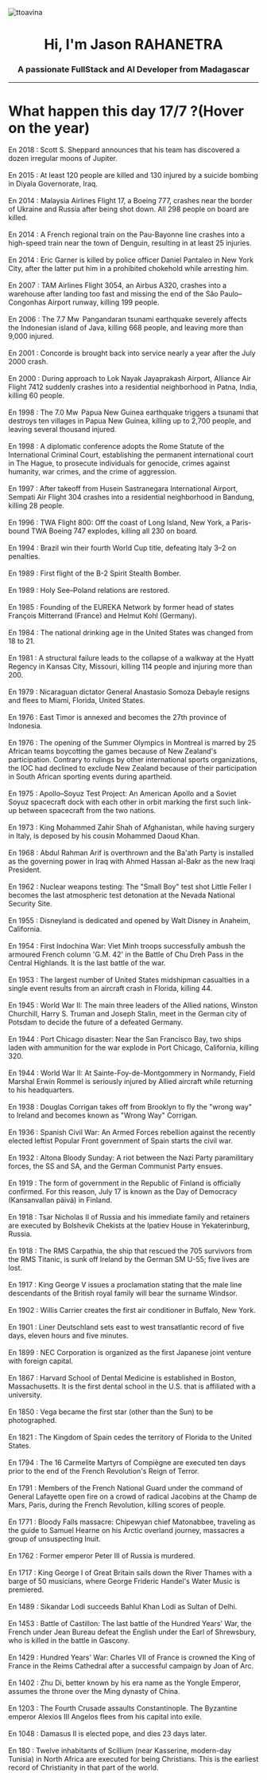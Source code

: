 
<p align="left"> <img src="https://komarev.com/ghpvc/?username=ttoavina&label=Profile%20views&color=0e75b6&style=flat" alt="ttoavina" /> </p>
<h1 align="center">Hi, I'm Jason RAHANETRA</h1>
<h3 align="center">A passionate FullStack and AI Developer from Madagascar</h3>
    
<hr/>
<h1> What happen this day 17/7 ?(Hover on the year)</h1>

En 2018 : Scott S. Sheppard announces that his team has discovered a dozen irregular moons of Jupiter.
<br/><br/>
En 2015 : At least 120 people are killed and 130 injured by a suicide bombing in Diyala Governorate, Iraq.
<br/><br/>
En 2014 : Malaysia Airlines Flight 17, a Boeing 777, crashes near the border of Ukraine and Russia after being shot down. All 298 people on board are killed.
<br/><br/>
En 2014 : A French regional train on the Pau-Bayonne line crashes into a high-speed train near the town of Denguin, resulting in at least 25 injuries.
<br/><br/>
En 2014 : Eric Garner is killed by police officer Daniel Pantaleo in New York City, after the latter put him in a prohibited chokehold while arresting him.
<br/><br/>
En 2007 : TAM Airlines Flight 3054, an Airbus A320, crashes into a warehouse after landing too fast and missing the end of the São Paulo–Congonhas Airport runway, killing 199 people.
<br/><br/>
En 2006 : The 7.7 Mw  Pangandaran tsunami earthquake severely affects the Indonesian island of Java, killing 668 people, and leaving more than 9,000 injured.
<br/><br/>
En 2001 : Concorde is brought back into service nearly a year after the July 2000 crash.
<br/><br/>
En 2000 : During approach to Lok Nayak Jayaprakash Airport, Alliance Air Flight 7412 suddenly crashes into a residential neighborhood in Patna, India, killing 60 people.
<br/><br/>
En 1998 : The 7.0 Mw  Papua New Guinea earthquake triggers a tsunami that destroys ten villages in Papua New Guinea, killing up to 2,700 people, and leaving several thousand injured.
<br/><br/>
En 1998 : A diplomatic conference adopts the Rome Statute of the International Criminal Court, establishing the permanent international court in The Hague, to prosecute individuals for genocide, crimes against humanity, war crimes, and the crime of aggression.
<br/><br/>
En 1997 : After takeoff from Husein Sastranegara International Airport, Sempati Air Flight 304 crashes into a residential neighborhood in Bandung, killing 28 people.
<br/><br/>
En 1996 : TWA Flight 800: Off the coast of Long Island, New York, a Paris-bound TWA Boeing 747 explodes, killing all 230 on board.
<br/><br/>
En 1994 : Brazil win their fourth World Cup title, defeating Italy 3–2 on penalties.
<br/><br/>
En 1989 : First flight of the B-2 Spirit Stealth Bomber.
<br/><br/>
En 1989 : Holy See–Poland relations are restored.
<br/><br/>
En 1985 : Founding of the EUREKA Network by former head of states François Mitterrand (France) and Helmut Kohl (Germany).
<br/><br/>
En 1984 : The national drinking age in the United States was changed from 18 to 21.
<br/><br/>
En 1981 : A structural failure leads to the collapse of a walkway at the Hyatt Regency in Kansas City, Missouri, killing 114 people and injuring more than 200.
<br/><br/>
En 1979 : Nicaraguan dictator General Anastasio Somoza Debayle resigns and flees to Miami, Florida, United States.
<br/><br/>
En 1976 : East Timor is annexed and becomes the 27th province of Indonesia.
<br/><br/>
En 1976 : The opening of the Summer Olympics in Montreal is marred by 25 African teams boycotting the games because of New Zealand's participation. Contrary to rulings by other international sports organizations, the IOC had declined to exclude New Zealand because of their participation in South African sporting events during apartheid.
<br/><br/>
En 1975 : Apollo–Soyuz Test Project: An American Apollo and a Soviet Soyuz spacecraft dock with each other in orbit marking the first such link-up between spacecraft from the two nations.
<br/><br/>
En 1973 : King Mohammed Zahir Shah of Afghanistan, while having surgery in Italy, is deposed by his cousin Mohammed Daoud Khan.
<br/><br/>
En 1968 : Abdul Rahman Arif is overthrown and the Ba'ath Party is installed as the governing power in Iraq with Ahmed Hassan al-Bakr as the new Iraqi President.
<br/><br/>
En 1962 : Nuclear weapons testing: The "Small Boy" test shot Little Feller I becomes the last atmospheric test detonation at the Nevada National Security Site.
<br/><br/>
En 1955 : Disneyland is dedicated and opened by Walt Disney in Anaheim, California.
<br/><br/>
En 1954 : First Indochina War: Viet Minh troops successfully ambush the armoured French column 'G.M. 42' in the Battle of Chu Dreh Pass in the Central Highlands. It is the last battle of the war.
<br/><br/>
En 1953 : The largest number of United States midshipman casualties in a single event results from an aircraft crash in Florida, killing 44.
<br/><br/>
En 1945 : World War II: The main three leaders of the Allied nations, Winston Churchill, Harry S. Truman and Joseph Stalin, meet in the German city of Potsdam to decide the future of a defeated Germany.
<br/><br/>
En 1944 : Port Chicago disaster: Near the San Francisco Bay, two ships laden with ammunition for the war explode in Port Chicago, California, killing 320.
<br/><br/>
En 1944 : World War II: At Sainte-Foy-de-Montgommery in Normandy, Field Marshal Erwin Rommel is seriously injured by Allied aircraft while returning to his headquarters.
<br/><br/>
En 1938 : Douglas Corrigan takes off from Brooklyn to fly the "wrong way" to Ireland and becomes known as "Wrong Way" Corrigan.
<br/><br/>
En 1936 : Spanish Civil War: An Armed Forces rebellion against the recently elected leftist Popular Front government of Spain starts the civil war.
<br/><br/>
En 1932 : Altona Bloody Sunday: A riot between the Nazi Party paramilitary forces, the SS and SA, and the German Communist Party ensues.
<br/><br/>
En 1919 : The form of government in the Republic of Finland is officially confirmed. For this reason, July 17 is known as the Day of Democracy (Kansanvallan päivä) in Finland.
<br/><br/>
En 1918 : Tsar Nicholas II of Russia and his immediate family and retainers are executed by Bolshevik Chekists at the Ipatiev House in Yekaterinburg, Russia.
<br/><br/>
En 1918 : The RMS Carpathia, the ship that rescued the 705 survivors from the RMS Titanic, is sunk off Ireland by the German SM U-55; five lives are lost.
<br/><br/>
En 1917 : King George V issues a proclamation stating that the male line descendants of the British royal family will bear the surname Windsor.
<br/><br/>
En 1902 : Willis Carrier creates the first air conditioner in Buffalo, New York.
<br/><br/>
En 1901 : Liner Deutschland sets east to west transatlantic record of five days, eleven hours and five minutes.
<br/><br/>
En 1899 : NEC Corporation is organized as the first Japanese joint venture with foreign capital.
<br/><br/>
En 1867 : Harvard School of Dental Medicine is established in Boston, Massachusetts. It is the first dental school in the U.S. that is affiliated with a university.
<br/><br/>
En 1850 : Vega became the first star (other than the Sun) to be photographed.
<br/><br/>
En 1821 : The Kingdom of Spain cedes the territory of Florida to the United States.
<br/><br/>
En 1794 : The 16 Carmelite Martyrs of Compiègne are executed ten days prior to the end of the French Revolution's Reign of Terror.
<br/><br/>
En 1791 : Members of the French National Guard under the command of General Lafayette open fire on a crowd of radical Jacobins at the Champ de Mars, Paris, during the French Revolution, killing scores of people.
<br/><br/>
En 1771 : Bloody Falls massacre: Chipewyan chief Matonabbee, traveling as the guide to Samuel Hearne on his Arctic overland journey, massacres a group of unsuspecting Inuit.
<br/><br/>
En 1762 : Former emperor Peter III of Russia is murdered.
<br/><br/>
En 1717 : King George I of Great Britain sails down the River Thames with a barge of 50 musicians, where George Frideric Handel's Water Music is premiered.
<br/><br/>
En 1489 : Sikandar Lodi succeeds Bahlul Khan Lodi as Sultan of Delhi.
<br/><br/>
En 1453 : Battle of Castillon: The last battle of the Hundred Years' War, the French under Jean Bureau defeat the English under the Earl of Shrewsbury, who is killed in the battle in Gascony.
<br/><br/>
En 1429 : Hundred Years' War: Charles VII of France is crowned the King of France in the Reims Cathedral after a successful campaign by Joan of Arc.
<br/><br/>
En 1402 : Zhu Di, better known by his era name as the Yongle Emperor, assumes the throne over the Ming dynasty of China.
<br/><br/>
En 1203 : The Fourth Crusade assaults Constantinople. The Byzantine emperor Alexios III Angelos flees from his capital into exile.
<br/><br/>
En 1048 : Damasus II is elected pope, and dies 23 days later.
<br/><br/>
En 180 : Twelve inhabitants of Scillium (near Kasserine, modern-day Tunisia) in North Africa are executed for being Christians. This is the earliest record of Christianity in that part of the world.
<br/><br/>
